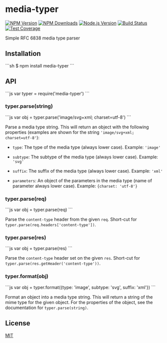 # media-typer

[![NPM Version][npm-image]][npm-url]
[![NPM Downloads][downloads-image]][downloads-url]
[![Node.js Version][node-version-image]][node-version-url]
[![Build Status][travis-image]][travis-url]
[![Test Coverage][coveralls-image]][coveralls-url]

Simple RFC 6838 media type parser

## Installation

\`\`\`sh
$ npm install media-typer
\`\`\`

## API

\`\`\`js
var typer = require('media-typer')
\`\`\`

### typer.parse(string)

\`\`\`js
var obj = typer.parse('image/svg+xml; charset=utf-8')
\`\`\`

Parse a media type string. This will return an object with the following
properties (examples are shown for the string `'image/svg+xml; charset=utf-8'`):

 - `type`: The type of the media type (always lower case). Example: `'image'`

 - `subtype`: The subtype of the media type (always lower case). Example: `'svg'`

 - `suffix`: The suffix of the media type (always lower case). Example: `'xml'`

 - `parameters`: An object of the parameters in the media type (name of parameter always lower case). Example: `{charset: 'utf-8'}`

### typer.parse(req)

\`\`\`js
var obj = typer.parse(req)
\`\`\`

Parse the `content-type` header from the given `req`. Short-cut for
`typer.parse(req.headers['content-type'])`.

### typer.parse(res)

\`\`\`js
var obj = typer.parse(res)
\`\`\`

Parse the `content-type` header set on the given `res`. Short-cut for
`typer.parse(res.getHeader('content-type'))`.

### typer.format(obj)

\`\`\`js
var obj = typer.format({type: 'image', subtype: 'svg', suffix: 'xml'})
\`\`\`

Format an object into a media type string. This will return a string of the
mime type for the given object. For the properties of the object, see the
documentation for `typer.parse(string)`.

## License

[MIT](LICENSE)

[npm-image]: https://img.shields.io/npm/v/media-typer.svg?style=flat
[npm-url]: https://npmjs.org/package/media-typer
[node-version-image]: https://img.shields.io/badge/node.js-%3E%3D_0.6-brightgreen.svg?style=flat
[node-version-url]: http://nodejs.org/download/
[travis-image]: https://img.shields.io/travis/jshttp/media-typer.svg?style=flat
[travis-url]: https://travis-ci.org/jshttp/media-typer
[coveralls-image]: https://img.shields.io/coveralls/jshttp/media-typer.svg?style=flat
[coveralls-url]: https://coveralls.io/r/jshttp/media-typer
[downloads-image]: https://img.shields.io/npm/dm/media-typer.svg?style=flat
[downloads-url]: https://npmjs.org/package/media-typer
